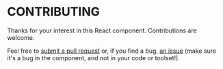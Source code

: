 # CONTRIBUTING

Thanks for your interest in this React component. Contributions are welcome.

Feel free to [submit a pull request](https://github.com/wilsocr88/react-apps-menu/pulls)
or, if you find a bug, [an issue](https://github.com/wilsocr88/react-apps-menu/issues)
(make sure it's a bug in the component, and not in your code or toolset!).
